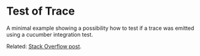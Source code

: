 # Test of Trace

A minimal example showing a possibility how to test if a trace was emitted using a cucumber integration test.

Related: [Stack Overflow post][so].

[so]: https://stackoverflow.com/questions/75731214/test-if-a-trace-line-was-emitted
